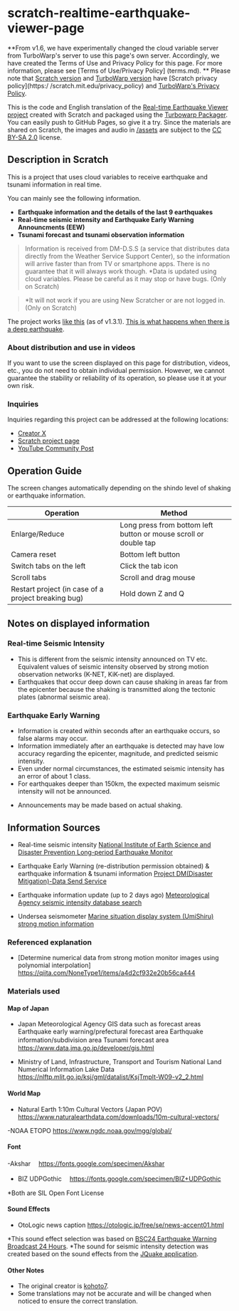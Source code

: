 # scratch-realtime-earthquake-viewer-page

**From v1.6, we have experimentally changed the cloud variable server from TurboWarp's server to use this page's own server. Accordingly, we have created the Terms of Use and Privacy Policy for this page. For more information, please see [Terms of Use/Privacy Policy] (terms.md). **
Please note that [Scratch version](https://scratch.mit.edu/projects/636244032) and [TurboWarp version](https://turbowarp.org/636244032) have [Scratch privacy policy](https:/ /scratch.mit.edu/privacy_policy) and [TurboWarp's Privacy Policy](https://turbowarp.org/privacy.html).

This is the code and English translation of the [Real-time Earthquake Viewer project](https://scratch.mit.edu/projects/636244032) created with Scratch and packaged using the [Turbowarp Packager](https://packager.turbowarp.org/#636244032).
You can easily push to GitHub Pages, so give it a try. Since the materials are shared on Scratch, the images and audio in [/assets](https://github.com/kotoho7/scratch-realtime-earthquake-viewer-page/tree/main/assets) are subject to the [CC BY-SA 2.0](https://creativecommons.org/licenses/by-sa/2.0/deed.ja) license.

## Description in Scratch

This is a project that uses cloud variables to receive earthquake and tsunami information in real time.

You can mainly see the following information.

- **Earthquake information and the details of the last 9 earthquakes**
- **Real-time seismic intensity and Earthquake Early Warning Announcments (EEW)**
- **Tsunami forecast and tsunami observation information**

> Information is received from DM-D.S.S (a service that distributes data directly from the Weather Service Support Center), so the information will arrive faster than from TV or smartphone apps. There is no guarantee that it will always work though.
> *Data is updated using cloud variables. Please be careful as it may stop or have bugs. (Only on Scratch)

> *It will not work if you are using New Scratcher or are not logged in. (Only on Scratch)

The project works [like this](https://youtu.be/83u_s1SKq1I) (as of v1.3.1). [This is what happens when there is a deep earthquake](https://youtu.be/n83NO49gfHk/). 

### About distribution and use in videos

If you want to use the screen displayed on this page for distribution, videos, etc., you do not need to obtain individual permission. However, we cannot guarantee the stability or reliability of its operation, so please use it at your own risk.

### Inquiries

Inquiries regarding this project can be addressed at the following locations:

- [Creator X](https://twitter.com/kotoho76)
- [Scratch project page](https://scratch.mit.edu/projects/636244032)
- [YouTube Community Post](https://www.youtube.com/post/UgkxGV7Jutqt9kMEByTHdihpdSBVYzcl0_Ue)

## Operation Guide

The screen changes automatically depending on the shindo level of shaking or earthquake information.

|Operation|Method|
|---|---|
|Enlarge/Reduce|Long press from bottom left button or mouse scroll or double tap|
|Camera reset|Bottom left button|
|Switch tabs on the left|Click the tab icon|
|Scroll tabs|Scroll and drag mouse|
|Restart project (in case of a project breaking bug)|Hold down Z and Q|

## Notes on displayed information

### Real-time Seismic Intensity

- This is different from the seismic intensity announced on TV etc. Equivalent values of seismic intensity observed by strong motion observation networks (K-NET, KiK-net) are displayed.
- Earthquakes that occur deep down can cause shaking in areas far from the epicenter because the shaking is transmitted along the tectonic plates (abnormal seismic area).

### Earthquake Early Warning

- Information is created within seconds after an earthquake occurs, so false alarms may occur.
- Information immediately after an earthquake is detected may have low accuracy regarding the epicenter, magnitude, and predicted seismic intensity.
- Even under normal circumstances, the estimated seismic intensity has an error of about 1 class.
- For earthquakes deeper than 150km, the expected maximum seismic intensity will not be announced.
* Announcements may be made based on actual shaking.

## Information Sources

- Real-time seismic intensity
[National Institute of Earth Science and Disaster Prevention Long-period Earthquake Monitor](https://www.lmoni.bosai.go.jp/monitor/)

- Earthquake Early Warning (re-distribution permission obtained) & earthquake information & tsunami information
[Project DM(Disaster Mitigation)-Data Send Service](https://dmdata.jp/docs/telegrams/)

- Earthquake information update (up to 2 days ago)
[Meteorological Agency seismic intensity database search](https://www.data.jma.go.jp/svd/eqdb/data/shindo/)

- Undersea seismometer
[Marine situation display system (UmiShiru) strong motion information](https://www.msil.go.jp/)

### Referenced explanation

- [Determine numerical data from strong motion monitor images using polynomial interpolation]
<https://qiita.com/NoneType1/items/a4d2cf932e20b56ca444>

### Materials used

#### Map of Japan

- Japan Meteorological Agency GIS data such as forecast areas
Earthquake early warning/prefectural forecast area
Earthquake information/subdivision area
Tsunami forecast area
　<https://www.data.jma.go.jp/developer/gis.html>

- Ministry of Land, Infrastructure, Transport and Tourism National Land Numerical Information Lake Data
<https://nlftp.mlit.go.jp/ksj/gml/datalist/KsjTmplt-W09-v2_2.html>

#### World Map

- Natural Earth 1:10m Cultural Vectors (Japan POV)
<https://www.naturalearthdata.com/downloads/10m-cultural-vectors/>

-NOAA ETOPO
<https://www.ngdc.noaa.gov/mgg/global/>

#### Font

-Akshar
　<https://fonts.google.com/specimen/Akshar>
- BIZ UDPGothic
　<https://fonts.google.com/specimen/BIZ+UDPGothic>

*Both are SIL Open Font License

#### Sound Effects

- OtoLogic news caption
<https://otologic.jp/free/se/news-accent01.html>

*This sound effect selection was based on [BSC24 Earthquake Warning Broadcast 24 Hours](https://ch.nicovideo.jp/bousai-share).
*The sound for seismic intensity detection was created based on the sound effects from the [JQuake application](https://jquake.net/).

#### Other Notes

- The original creator is [kohoto7](https://github.com/kotoho7).
- Some translations may not be accurate and will be changed when noticed to ensure the correct translation.
